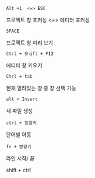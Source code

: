 
	Alt +1  <=> ESC
프로젝트 창 포커싱 <=> 에디터 포커싱

	SPACE 
프로젝트 창 미리 보기

	Ctrl + Shift + F12
에디터 창 키우기

	Ctrl + tab
현재 열려있는 창 중 창 선택 가능

	alt + Insert
새 파일 생성

	ctrl + 방향키
단어별 이동

	fn + 방향키
라인 시작/ 끝 

shift + ctrl



